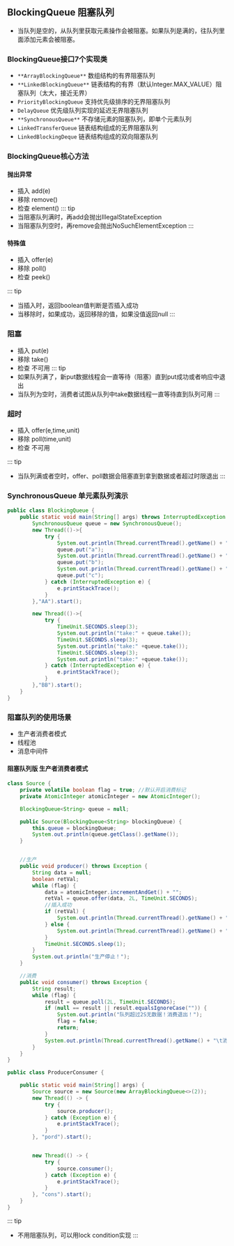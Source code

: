 ## BlockingQueue 阻塞队列

+ 当队列是空的，从队列里获取元素操作会被阻塞。如果队列是满的，往队列里面添加元素会被阻塞。
### BlockingQueue接口7个实现类
+ `**ArrayBlockingQueue**` 数组结构的有界阻塞队列
+ `**LinkedBlockingQueue**` 链表结构的有界（默认Integer.MAX_VALUE）阻塞队列（太大，接近无界）
+ `PriorityBlockingQueue` 支持优先级排序的无界阻塞队列
+ `DelayQueue` 优先级队列实现的延迟无界阻塞队列
+ `**SynchronousQueue**` 不存储元素的阻塞队列，即单个元素队列
+ `LinkedTransferQueue` 链表结构组成的无界阻塞队列
+ `LinkedBlockingDeque` 链表结构组成的双向阻塞队列


### BlockingQueue核心方法

#### 抛出异常
+ 插入  add(e)
+ 移除  remove()
+ 检查  element()
::: tip
+ 当阻塞队列满时，再add会抛出IllegalStateException
+ 当阻塞队列空时，再remove会抛出NoSuchElementException
:::

#### 特殊值
+ 插入 offer(e)
+ 移除 poll()
+ 检查 peek()

::: tip
+ 当插入时，返回boolean值判断是否插入成功
+ 当移除时，如果成功，返回移除的值，如果没值返回null
:::

### 阻塞
+ 插入 put(e)
+ 移除 take()
+ 检查 不可用
::: tip
+ 如果队列满了，新put数据线程会一直等待（阻塞）直到put成功或者响应中退出
+ 当队列为空时，消费者试图从队列中take数据线程一直等待直到队列可用
:::

### 超时
+ 插入 offer(e,time,unit)
+ 移除 poll(time,unit)
+ 检查 不可用

::: tip
+ 当队列满或者空时，offer、poll数据会阻塞直到拿到数据或者超过时限退出
:::

### SynchronousQueue 单元素队列演示
````java
public class BlockingQueue {
    public static void main(String[] args) throws InterruptedException {
        SynchronousQueue queue = new SynchronousQueue();
        new Thread(()->{
            try {
                System.out.println(Thread.currentThread().getName() + ": put 1");
                queue.put("a");
                System.out.println(Thread.currentThread().getName() + ": put 2");
                queue.put("b");
                System.out.println(Thread.currentThread().getName() + ": put 3");
                queue.put("c");
            } catch (InterruptedException e) {
                e.printStackTrace();
            }
        },"AA").start();

        new Thread(()->{
            try {
                TimeUnit.SECONDS.sleep(3);
                System.out.println("take:" + queue.take());
                TimeUnit.SECONDS.sleep(3);
                System.out.println("take:" +queue.take());
                TimeUnit.SECONDS.sleep(3);
                System.out.println("take:" +queue.take());
            } catch (InterruptedException e) {
                e.printStackTrace();
            }
        },"BB").start();
    }
}
````

### 阻塞队列的使用场景
+ 生产者消费者模式
+ 线程池
+ 消息中间件

#### 阻塞队列版 生产者消费者模式
````java
class Source {
    private volatile boolean flag = true; //默认开启消费标记
    private AtomicInteger atomicInteger = new AtomicInteger();

    BlockingQueue<String> queue = null;

    public Source(BlockingQueue<String> blockingQueue) {
        this.queue = blockingQueue;
        System.out.println(queue.getClass().getName());
    }


    //生产
    public void producer() throws Exception {
        String data = null;
        boolean retVal;
        while (flag) {
            data = atomicInteger.incrementAndGet() + "";
            retVal = queue.offer(data, 2L, TimeUnit.SECONDS);
            //插入成功
            if (retVal) {
                System.out.println(Thread.currentThread().getName() + "\t插入数据" + data + "成功");
            } else {
                System.out.println(Thread.currentThread().getName() + "\t插入数据" + data + "失败");
            }
            TimeUnit.SECONDS.sleep(1);
        }
        System.out.println("生产停止！");
    }

    //消费
    public void consumer() throws Exception {
        String result;
        while (flag) {
            result = queue.poll(2L, TimeUnit.SECONDS);
            if (null == result || result.equalsIgnoreCase("")) {
                System.out.println("队列超过2S无数据！消费退出！");
                flag = false;
                return;
            }
            System.out.println(Thread.currentThread().getName() + "\t消费队列-->" + result + "成功");
        }
    }
}

public class ProducerConsumer {

    public static void main(String[] args) {
        Source source = new Source(new ArrayBlockingQueue<>(2));
        new Thread(() -> {
            try {
                source.producer();
            } catch (Exception e) {
                e.printStackTrace();
            }
        }, "pord").start();


        new Thread(() -> {
            try {
                source.consumer();
            } catch (Exception e) {
                e.printStackTrace();
            }
        }, "cons").start();
    }
}
````
::: tip
+ 不用阻塞队列，可以用lock condition实现
::: 